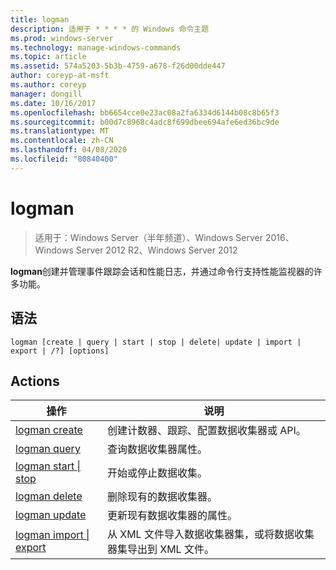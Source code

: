 ```yaml
---
title: logman
description: 适用于 * * * * 的 Windows 命令主题
ms.prod: windows-server
ms.technology: manage-windows-commands
ms.topic: article
ms.assetid: 574a5203-5b3b-4759-a678-f26d00dde447
author: coreyp-at-msft
ms.author: coreyp
manager: dongill
ms.date: 10/16/2017
ms.openlocfilehash: bb6654cce0e23ac08a2fa6334d6144b08c8b65f3
ms.sourcegitcommit: b00d7c8968c4adc8f699dbee694afe6ed36bc9de
ms.translationtype: MT
ms.contentlocale: zh-CN
ms.lasthandoff: 04/08/2020
ms.locfileid: "80840400"
---
```

# <a name="logman"></a>logman

>适用于：Windows Server（半年频道）、Windows Server 2016、Windows Server 2012 R2、Windows Server 2012

**logman**创建并管理事件跟踪会话和性能日志，并通过命令行支持性能监视器的许多功能。
## <a name="syntax"></a>语法
```
logman [create | query | start | stop | delete| update | import | export | /?] [options]
```
## <a name="actions"></a>Actions
|操作|说明|
|-----|--------|
|[logman create](logman-create.md)|创建计数器、跟踪、配置数据收集器或 API。|
|[logman query](logman-query.md)|查询数据收集器属性。|
|[logman start &#124; stop](logman-start-stop.md)|开始或停止数据收集。|
|[logman delete](logman-delete.md)|删除现有的数据收集器。|
|[logman update](logman-update.md)|更新现有数据收集器的属性。|
|[logman import &#124; export](logman-import-export.md)|从 XML 文件导入数据收集器集，或将数据收集器集导出到 XML 文件。|

